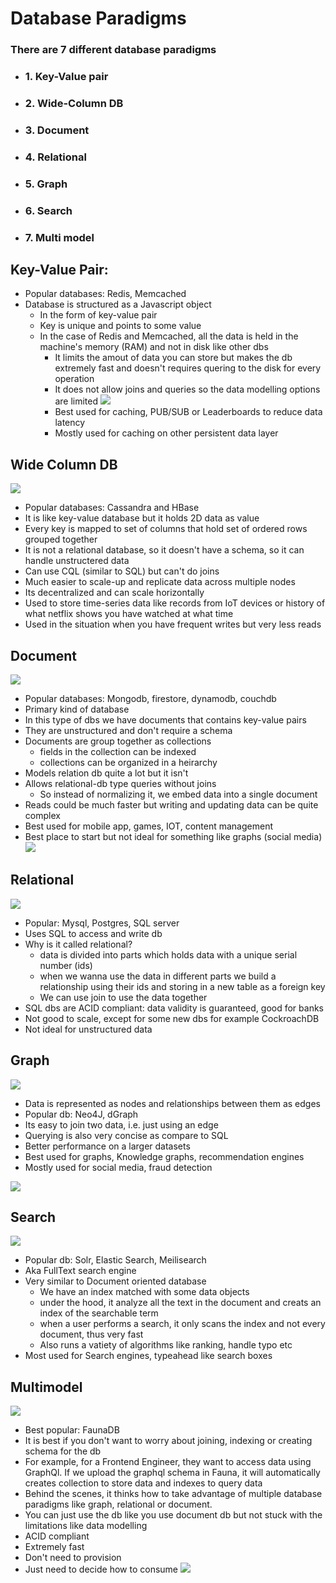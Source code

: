 # Database Paradigms

### There are 7 different database paradigms

- ### 1. Key-Value pair
- ### 2. Wide-Column DB
- ### 3. Document
- ### 4. Relational
- ### 5. Graph
- ### 6. Search
- ### 7. Multi model

## Key-Value Pair:

- Popular databases: Redis, Memcached
- Database is structured as a Javascript object
  - In the form of key-value pair
  - Key is unique and points to some value
  - In the case of Redis and Memcached, all the data is held in the machine's memory (RAM) and not in disk like other dbs
    - It limits the amout of data you can store but makes the db extremely fast and doesn't requires quering to the disk for every operation
    - It does not allow joins and queries so the data modelling options are limited
      ![](assets/db1.png)
    - Best used for caching, PUB/SUB or Leaderboards to reduce data latency
    - Mostly used for caching on other persistent data layer

## Wide Column DB

![](assets/db2.png)

- Popular databases: Cassandra and HBase
- It is like key-value database but it holds 2D data as value
- Every key is mapped to set of columns that hold set of ordered rows grouped together
- It is not a relational database, so it doesn't have a schema, so it can handle unstructered data
- Can use CQL (similar to SQL) but can't do joins
- Much easier to scale-up and replicate data across multiple nodes
- Its decentralized and can scale horizontally
- Used to store time-series data like records from IoT devices or history of what netflix shows you have watched at what time
- Used in the situation when you have frequent writes but very less reads

## Document

![](assets/db3.png)

- Popular databases: Mongodb, firestore, dynamodb, couchdb
- Primary kind of database
- In this type of dbs we have documents that contains key-value pairs
- They are unstructured and don't require a schema
- Documents are group together as collections
  - fields in the collection can be indexed
  - collections can be organized in a heirarchy
- Models relation db quite a lot but it isn't
- Allows relational-db type queries without joins
  - So instead of normalizing it, we embed data into a single document
- Reads could be much faster but writing and updating data can be quite complex
- Best used for mobile app, games, IOT, content management
- Best place to start but not ideal for something like graphs (social media)
  ![](assets/db3_1.png)

## Relational

![](assets/db4.png)

- Popular: Mysql, Postgres, SQL server
- Uses SQL to access and write db
- Why is it called relational?
  - data is divided into parts which holds data with a unique serial number (ids)
  - when we wanna use the data in different parts we build a relationship using their ids and storing in a new table as a foreign key
  - We can use join to use the data together
- SQL dbs are ACID compliant: data validity is guaranteed, good for banks
- Not good to scale, except for some new dbs for example CockroachDB
- Not ideal for unstructured data

## Graph

![](assets/db5.png)

- Data is represented as nodes and relationships between them as edges
- Popular db: Neo4J, dGraph
- Its easy to join two data, i.e. just using an edge
- Querying is also very concise as compare to SQL
- Better performance on a larger datasets
- Best used for graphs, Knowledge graphs, recommendation engines
- Mostly used for social media, fraud detection
  
![](assets/db5_1.png)

## Search

![](assets/db6.png)

- Popular db: Solr, Elastic Search, Meilisearch
- Aka FullText search engine
- Very similar to Document oriented database
  - We have an index matched with some data objects
  - under the hood, it analyze all the text in the document and creats an index of the searchable term
  - when a user performs a search, it only scans the index and not every document, thus very fast
  - Also runs a vatiety of algorithms like ranking, handle typo etc
- Most used for Search engines, typeahead like search boxes

## Multimodel

![](assets/db7_1.png)

- Best popular: FaunaDB
- It is best if you don't want to worry about joining, indexing or creating schema for the db
- For example, for a Frontend Engineer, they want to access data using GraphQl. If we upload the graphql schema in Fauna, it will automatically creates collection to store data and indexes to query data
- Behind the scenes, it thinks how to take advantage of multiple database paradigms like graph, relational or document.
- You can just use the db like you use document db but not stuck with the limitations like data modelling
- ACID compliant
- Extremely fast
- Don't need to provision
- Just need to decide how to consume
  ![](assets/db7.png)
